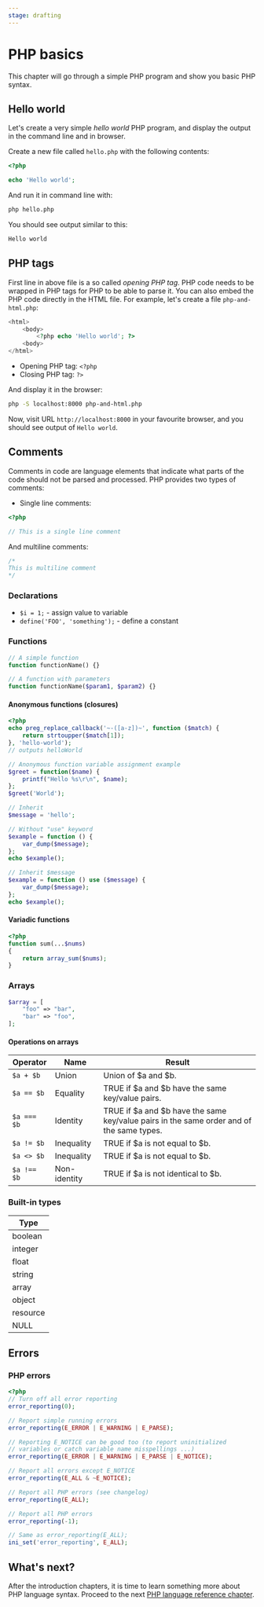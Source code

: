 ```yaml
---
stage: drafting
---
```


# PHP basics

This chapter will go through a simple PHP program and show you basic PHP syntax.

## Hello world

Let's create a very simple *hello world* PHP program, and display the output in
the command line and in browser.

Create a new file called `hello.php` with the following contents:

```php
<?php

echo 'Hello world';
```

And run it in command line with:

```bash
php hello.php
```

You should see output similar to this:

```txt
Hello world
```

<script src="https://asciinema.org/a/158693.js" id="asciicast-158693" async data-rows="20"></script>

## PHP tags

First line in above file is a so called *opening PHP tag*. PHP code needs to be
wrapped in PHP tags for PHP to be able to parse it. You can also embed the PHP
code directly in the HTML file. For example, let's create a file
`php-and-html.php`:

```php
<html>
    <body>
        <?php echo 'Hello world'; ?>
    <body>
</html>
```

* Opening PHP tag: `<?php`
* Closing PHP tag: `?>`

And display it in the browser:

```bash
php -S localhost:8000 php-and-html.php
```

Now, visit URL `http://localhost:8000` in your favourite browser, and you should
see output of `Hello world`.

## Comments

Comments in code are language elements that indicate what parts of the code
should not be parsed and processed. PHP provides two types of comments:

* Single line comments:

```php
<?php

// This is a single line comment
```

And multiline comments:

```php
/*
This is multiline comment
*/
```

### Declarations

* `$i = 1;` - assign value to variable
* `define('FOO', 'something');` - define a constant

### Functions

```php
// A simple function
function functionName() {}

// A function with parameters
function functionName($param1, $param2) {}
```

#### Anonymous functions (closures)

```php
<?php
echo preg_replace_callback('~-([a-z])~', function ($match) {
    return strtoupper($match[1]);
}, 'hello-world');
// outputs helloWorld

// Anonymous function variable assignment example
$greet = function($name) {
    printf("Hello %s\r\n", $name);
};
$greet('World');

// Inherit
$message = 'hello';

// Without "use" keyword
$example = function () {
    var_dump($message);
};
echo $example();

// Inherit $message
$example = function () use ($message) {
    var_dump($message);
};
echo $example();
```

#### Variadic functions

```php
<?php
function sum(...$nums)
{
    return array_sum($nums);
}
```

### Arrays

```php
$array = [
    "foo" => "bar",
    "bar" => "foo",
];
```

#### Operations on arrays

|Operator|Name|Result|
|--------|----|------|
|`$a + $b`|Union|Union of $a and $b.|
|`$a == $b`|Equality|TRUE if $a and $b have the same key/value pairs.|
|`$a === $b`|Identity|TRUE if $a and $b have the same key/value pairs in the same order and of the same types.|
|`$a != $b`|Inequality|TRUE if $a is not equal to $b.|
|`$a <> $b`|Inequality|TRUE if $a is not equal to $b.|
|`$a !== $b`|Non-identity|TRUE if $a is not identical to $b.|

### Built-in types

|Type|
|----|
|boolean|
|integer|
|float|
|string|
|array|
|object|
|resource|
|NULL|

## Errors

### PHP errors

```php
<?php
// Turn off all error reporting
error_reporting(0);

// Report simple running errors
error_reporting(E_ERROR | E_WARNING | E_PARSE);

// Reporting E_NOTICE can be good too (to report uninitialized
// variables or catch variable name misspellings ...)
error_reporting(E_ERROR | E_WARNING | E_PARSE | E_NOTICE);

// Report all errors except E_NOTICE
error_reporting(E_ALL & ~E_NOTICE);

// Report all PHP errors (see changelog)
error_reporting(E_ALL);

// Report all PHP errors
error_reporting(-1);

// Same as error_reporting(E_ALL);
ini_set('error_reporting', E_ALL);

```

## What's next?

After the introduction chapters, it is time to learn something more about PHP
language syntax. Proceed to the next [PHP language reference chapter](/php/ref).
